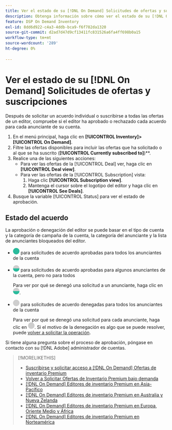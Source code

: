 ```yaml
---
title: Ver el estado de su [!DNL On Demand] Solicitudes de ofertas y suscripciones
description: Obtenga información sobre cómo ver el estado de su [!DNL On Demand] gestionar solicitudes y suscripciones.
feature: DSP On Demand Inventory
exl-id: 8dd6d922-c4a3-4ddb-bca9-f6f782da1320
source-git-commit: d2ad7d47d9cf13411fc831526a6fa4ff698b0a15
workflow-type: tm+mt
source-wordcount: '289'
ht-degree: 0%

---
```


# Ver el estado de su [!DNL On Demand] Solicitudes de ofertas y suscripciones

Después de solicitar un acuerdo individual o suscribirse a todas las ofertas de un editor, compruebe si el editor ha aprobado o rechazado cada acuerdo para cada anunciante de su cuenta.

1. En el menú principal, haga clic en **[!UICONTROL Inventory]>[!UICONTROL On Demand]**.
1. Filtre las ofertas disponibles para incluir las ofertas que ha solicitado o al que se ha suscrito (**[!UICONTROL Currently subscribed to]**)**.
1. Realice una de las siguientes acciones:
   * Para ver las ofertas de la [!UICONTROL Deal] ver, haga clic en **[!UICONTROL Deal view]**.
   * Para ver las ofertas de la [!UICONTROL Subscription] vista:
      1. Haga clic **[!UICONTROL Subscription view]**.
      1. Mantenga el cursor sobre el logotipo del editor y haga clic en **[!UICONTROL See Deals]**.
1. Busque la variable [!UICONTROL Status] para ver el estado de aprobación.

## Estado del acuerdo

La aprobación o denegación del editor se puede basar en el tipo de cuenta y la categoría de campaña de la cuenta, la categoría del anunciante y la lista de anunciantes bloqueados del editor.

* ![totalmente aprobado](/help/dsp/assets/approved.png) para solicitudes de acuerdo aprobadas para todos los anunciantes de la cuenta

* ![parcialmente aprobado](/help/dsp/assets/partly-approved.png) para solicitudes de acuerdo aprobadas para algunos anunciantes de la cuenta, pero no para todos

   Para ver por qué se denegó una solicitud a un anunciante, haga clic en ![parcialmente aprobado](/help/dsp/assets/partly-approved.png).

* ![denegado](/help/dsp/assets/denied.png) para solicitudes de acuerdo denegadas para todos los anunciantes de la cuenta

   Para ver por qué se denegó una solicitud para cada anunciante, haga clic en ![denegado](/help/dsp/assets/denied.png). Si el motivo de la denegación es algo que se puede resolver, puede [volver a solicitar la operación](/help/dsp/inventory/on-demand-inventory-rerequest.md).

Si tiene alguna pregunta sobre el proceso de aprobación, póngase en contacto con su [!DNL Adobe] administrador de cuentas.

>[!MORELIKETHIS]
>
>* [Suscribirse y solicitar acceso a [!DNL On Demand] Ofertas de inventario Premium](on-demand-inventory-subscribe.md)
>* [Volver a Solicitar Ofertas de Inventario Premium bajo demanda](on-demand-inventory-rerequest.md)
>* [[!DNL On Demand] Editores de inventario Premium en Asia-Pacífico](on-demand-inventory-publishers-apac.md)
>* [[!DNL On Demand] Editores de inventario Premium en Australia y Nueva Zelanda](on-demand-inventory-publishers-anz.md)
>* [[!DNL On Demand] Editores de inventario Premium en Europa, Oriente Medio y África](on-demand-inventory-publishers-emea.md)
>* [[!DNL On Demand] Editores de inventario Premium en Norteamérica](on-demand-inventory-publishers-na.md)

